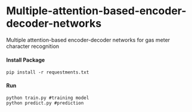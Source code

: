 # Multiple-attention-based-encoder-decoder-networks
Multiple attention-based encoder-decoder networks for gas meter character recognition

#### Install Package
```
pip install -r requestments.txt
```
#### Run
```
python train.py #training model
python predict.py #prediction
```
